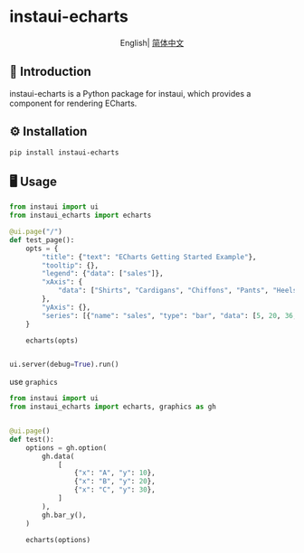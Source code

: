 # instaui-echarts

<div align="center">

English| [简体中文](./README.md)

</div>

## 📖 Introduction
instaui-echarts is a Python package for instaui, which provides a component for rendering ECharts.


## ⚙️ Installation

```bash
pip install instaui-echarts
```

## 🖥️ Usage
```python
from instaui import ui
from instaui_echarts import echarts

@ui.page("/")
def test_page():
    opts = {
        "title": {"text": "ECharts Getting Started Example"},
        "tooltip": {},
        "legend": {"data": ["sales"]},
        "xAxis": {
            "data": ["Shirts", "Cardigans", "Chiffons", "Pants", "Heels", "Socks"]
        },
        "yAxis": {},
        "series": [{"name": "sales", "type": "bar", "data": [5, 20, 36, 10, 10, 20]}],
    }

    echarts(opts)


ui.server(debug=True).run()
```

use `graphics`

```python
from instaui import ui
from instaui_echarts import echarts, graphics as gh


@ui.page()
def test():
    options = gh.option(
        gh.data(
            [
                {"x": "A", "y": 10},
                {"x": "B", "y": 20},
                {"x": "C", "y": 30},
            ]
        ),
        gh.bar_y(),
    )

    echarts(options)
```